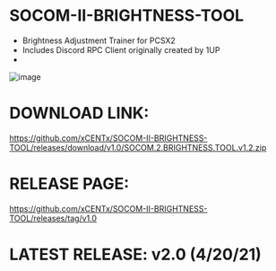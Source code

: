 # SOCOM-II-BRIGHTNESS-TOOL
- Brightness Adjustment Trainer for PCSX2
- Includes Discord RPC Client originally created by 1UP
- 
![image](https://user-images.githubusercontent.com/80198020/115514222-e0a6a380-a251-11eb-9f6f-a63695da6dcb.png)

# DOWNLOAD LINK: 
https://github.com/xCENTx/SOCOM-II-BRIGHTNESS-TOOL/releases/download/v1.0/SOCOM.2.BRIGHTNESS.TOOL.v1.2.zip

# RELEASE PAGE: 
https://github.com/xCENTx/SOCOM-II-BRIGHTNESS-TOOL/releases/tag/v1.0

# LATEST RELEASE: v2.0 (4/20/21)

